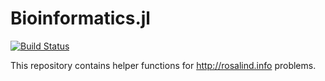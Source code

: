 # Bioinformatics.jl

[![Build Status](https://travis-ci.org/mrtkp9993/Bioinformatics.jl.svg?branch=master)](https://travis-ci.org/mrtkp9993/Bioinformatics.jl)

This repository contains helper functions for http://rosalind.info problems.
